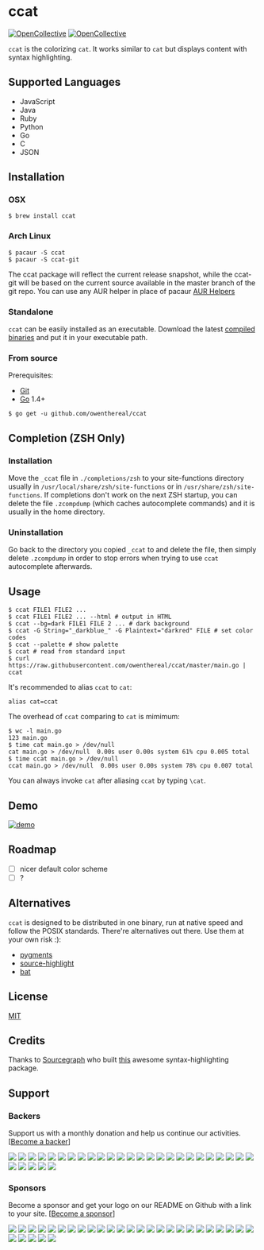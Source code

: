 # ccat
[![OpenCollective](https://opencollective.com/ccat/backers/badge.svg)](#backers) 
[![OpenCollective](https://opencollective.com/ccat/sponsors/badge.svg)](#sponsors)

`ccat` is the colorizing `cat`. It works similar to `cat` but displays content with syntax highlighting.

## Supported Languages

* JavaScript
* Java
* Ruby
* Python
* Go
* C
* JSON

## Installation

### OSX

```
$ brew install ccat
```

### Arch Linux

```
$ pacaur -S ccat
$ pacaur -S ccat-git
```
The ccat package will reflect the current release snapshot, while the ccat-git will be based on the current source available in the master branch of the git repo. You can use any AUR helper in place of pacaur [AUR Helpers](https://wiki.archlinux.org/index.php/AUR_helpers)

### Standalone

`ccat` can be easily installed as an executable.
Download the latest [compiled binaries](https://github.com/owenthereal/ccat/releases) and put it in your executable path.

### From source

Prerequisites:
- [Git](http://git-scm.com/book/en/v2/Getting-Started-Installing-Git)
- [Go](https://golang.org/doc/install) 1.4+

```
$ go get -u github.com/owenthereal/ccat
```

## Completion (ZSH Only)

### Installation
Move the `_ccat` file in `./completions/zsh` to your site-functions directory usually in `/usr/local/share/zsh/site-functions` or in `/usr/share/zsh/site-functions`. If completions don't work on the next ZSH startup, you can delete the file `.zcompdump` (which caches autocomplete commands) and it is usually in the home directory.
### Uninstallation
Go back to the directory you copied `_ccat` to and delete the file, then simply delete `.zcompdump` in order to stop errors when trying to use `ccat` autocomplete afterwards.

## Usage

```
$ ccat FILE1 FILE2 ...
$ ccat FILE1 FILE2 ... --html # output in HTML
$ ccat --bg=dark FILE1 FILE 2 ... # dark background
$ ccat -G String="_darkblue_" -G Plaintext="darkred" FILE # set color codes
$ ccat --palette # show palette
$ ccat # read from standard input
$ curl https://raw.githubusercontent.com/owenthereal/ccat/master/main.go | ccat
```

It's recommended to alias `ccat` to `cat`:

```
alias cat=ccat
```

The overhead of `ccat` comparing to `cat` is mimimum:

```
$ wc -l main.go
123 main.go
$ time cat main.go > /dev/null
cat main.go > /dev/null  0.00s user 0.00s system 61% cpu 0.005 total
$ time ccat main.go > /dev/null
ccat main.go > /dev/null  0.00s user 0.00s system 78% cpu 0.007 total
```

You can always invoke `cat` after aliasing `ccat` by typing `\cat`.

## Demo

[![demo](https://asciinema.org/a/21858.png)](https://asciinema.org/a/21858)

## Roadmap

- [ ] nicer default color scheme
- [ ] ?

## Alternatives

`ccat` is designed to be distributed in one binary, run at native speed
and follow the POSIX standards. There're alternatives out there.
Use them at your own risk :):

* [pygments](http://pygments.org/)
* [source-highlight](https://www.gnu.org/software/src-highlite/)
* [bat](https://github.com/sharkdp/bat/)

## License

[MIT](https://github.com/owenthereal/ccat/blob/master/LICENSE)

## Credits

Thanks to [Sourcegraph](https://github.com/sourcegraph) who built [this](https://github.com/sourcegraph/syntaxhighlight) awesome syntax-highlighting package.

## Support

### Backers
Support us with a monthly donation and help us continue our activities. [[Become a backer](https://opencollective.com/ccat#backer)]

<a href="https://opencollective.com/ccat/backer/0/website" target="_blank"><img src="https://opencollective.com/ccat/backer/0/avatar.svg"></a>
<a href="https://opencollective.com/ccat/backer/1/website" target="_blank"><img src="https://opencollective.com/ccat/backer/1/avatar.svg"></a>
<a href="https://opencollective.com/ccat/backer/2/website" target="_blank"><img src="https://opencollective.com/ccat/backer/2/avatar.svg"></a>
<a href="https://opencollective.com/ccat/backer/3/website" target="_blank"><img src="https://opencollective.com/ccat/backer/3/avatar.svg"></a>
<a href="https://opencollective.com/ccat/backer/4/website" target="_blank"><img src="https://opencollective.com/ccat/backer/4/avatar.svg"></a>
<a href="https://opencollective.com/ccat/backer/5/website" target="_blank"><img src="https://opencollective.com/ccat/backer/5/avatar.svg"></a>
<a href="https://opencollective.com/ccat/backer/6/website" target="_blank"><img src="https://opencollective.com/ccat/backer/6/avatar.svg"></a>
<a href="https://opencollective.com/ccat/backer/7/website" target="_blank"><img src="https://opencollective.com/ccat/backer/7/avatar.svg"></a>
<a href="https://opencollective.com/ccat/backer/8/website" target="_blank"><img src="https://opencollective.com/ccat/backer/8/avatar.svg"></a>
<a href="https://opencollective.com/ccat/backer/9/website" target="_blank"><img src="https://opencollective.com/ccat/backer/9/avatar.svg"></a>
<a href="https://opencollective.com/ccat/backer/10/website" target="_blank"><img src="https://opencollective.com/ccat/backer/10/avatar.svg"></a>
<a href="https://opencollective.com/ccat/backer/11/website" target="_blank"><img src="https://opencollective.com/ccat/backer/11/avatar.svg"></a>
<a href="https://opencollective.com/ccat/backer/12/website" target="_blank"><img src="https://opencollective.com/ccat/backer/12/avatar.svg"></a>
<a href="https://opencollective.com/ccat/backer/13/website" target="_blank"><img src="https://opencollective.com/ccat/backer/13/avatar.svg"></a>
<a href="https://opencollective.com/ccat/backer/14/website" target="_blank"><img src="https://opencollective.com/ccat/backer/14/avatar.svg"></a>
<a href="https://opencollective.com/ccat/backer/15/website" target="_blank"><img src="https://opencollective.com/ccat/backer/15/avatar.svg"></a>
<a href="https://opencollective.com/ccat/backer/16/website" target="_blank"><img src="https://opencollective.com/ccat/backer/16/avatar.svg"></a>
<a href="https://opencollective.com/ccat/backer/17/website" target="_blank"><img src="https://opencollective.com/ccat/backer/17/avatar.svg"></a>
<a href="https://opencollective.com/ccat/backer/18/website" target="_blank"><img src="https://opencollective.com/ccat/backer/18/avatar.svg"></a>
<a href="https://opencollective.com/ccat/backer/19/website" target="_blank"><img src="https://opencollective.com/ccat/backer/19/avatar.svg"></a>
<a href="https://opencollective.com/ccat/backer/20/website" target="_blank"><img src="https://opencollective.com/ccat/backer/20/avatar.svg"></a>
<a href="https://opencollective.com/ccat/backer/21/website" target="_blank"><img src="https://opencollective.com/ccat/backer/21/avatar.svg"></a>
<a href="https://opencollective.com/ccat/backer/22/website" target="_blank"><img src="https://opencollective.com/ccat/backer/22/avatar.svg"></a>
<a href="https://opencollective.com/ccat/backer/23/website" target="_blank"><img src="https://opencollective.com/ccat/backer/23/avatar.svg"></a>
<a href="https://opencollective.com/ccat/backer/24/website" target="_blank"><img src="https://opencollective.com/ccat/backer/24/avatar.svg"></a>
<a href="https://opencollective.com/ccat/backer/25/website" target="_blank"><img src="https://opencollective.com/ccat/backer/25/avatar.svg"></a>
<a href="https://opencollective.com/ccat/backer/26/website" target="_blank"><img src="https://opencollective.com/ccat/backer/26/avatar.svg"></a>
<a href="https://opencollective.com/ccat/backer/27/website" target="_blank"><img src="https://opencollective.com/ccat/backer/27/avatar.svg"></a>
<a href="https://opencollective.com/ccat/backer/28/website" target="_blank"><img src="https://opencollective.com/ccat/backer/28/avatar.svg"></a>
<a href="https://opencollective.com/ccat/backer/29/website" target="_blank"><img src="https://opencollective.com/ccat/backer/29/avatar.svg"></a>


### Sponsors
Become a sponsor and get your logo on our README on Github with a link to your site. [[Become a sponsor](https://opencollective.com/ccat#sponsor)]

<a href="https://opencollective.com/ccat/sponsor/0/website" target="_blank"><img src="https://opencollective.com/ccat/sponsor/0/avatar.svg"></a>
<a href="https://opencollective.com/ccat/sponsor/1/website" target="_blank"><img src="https://opencollective.com/ccat/sponsor/1/avatar.svg"></a>
<a href="https://opencollective.com/ccat/sponsor/2/website" target="_blank"><img src="https://opencollective.com/ccat/sponsor/2/avatar.svg"></a>
<a href="https://opencollective.com/ccat/sponsor/3/website" target="_blank"><img src="https://opencollective.com/ccat/sponsor/3/avatar.svg"></a>
<a href="https://opencollective.com/ccat/sponsor/4/website" target="_blank"><img src="https://opencollective.com/ccat/sponsor/4/avatar.svg"></a>
<a href="https://opencollective.com/ccat/sponsor/5/website" target="_blank"><img src="https://opencollective.com/ccat/sponsor/5/avatar.svg"></a>
<a href="https://opencollective.com/ccat/sponsor/6/website" target="_blank"><img src="https://opencollective.com/ccat/sponsor/6/avatar.svg"></a>
<a href="https://opencollective.com/ccat/sponsor/7/website" target="_blank"><img src="https://opencollective.com/ccat/sponsor/7/avatar.svg"></a>
<a href="https://opencollective.com/ccat/sponsor/8/website" target="_blank"><img src="https://opencollective.com/ccat/sponsor/8/avatar.svg"></a>
<a href="https://opencollective.com/ccat/sponsor/9/website" target="_blank"><img src="https://opencollective.com/ccat/sponsor/9/avatar.svg"></a>
<a href="https://opencollective.com/ccat/sponsor/10/website" target="_blank"><img src="https://opencollective.com/ccat/sponsor/10/avatar.svg"></a>
<a href="https://opencollective.com/ccat/sponsor/11/website" target="_blank"><img src="https://opencollective.com/ccat/sponsor/11/avatar.svg"></a>
<a href="https://opencollective.com/ccat/sponsor/12/website" target="_blank"><img src="https://opencollective.com/ccat/sponsor/12/avatar.svg"></a>
<a href="https://opencollective.com/ccat/sponsor/13/website" target="_blank"><img src="https://opencollective.com/ccat/sponsor/13/avatar.svg"></a>
<a href="https://opencollective.com/ccat/sponsor/14/website" target="_blank"><img src="https://opencollective.com/ccat/sponsor/14/avatar.svg"></a>
<a href="https://opencollective.com/ccat/sponsor/15/website" target="_blank"><img src="https://opencollective.com/ccat/sponsor/15/avatar.svg"></a>
<a href="https://opencollective.com/ccat/sponsor/16/website" target="_blank"><img src="https://opencollective.com/ccat/sponsor/16/avatar.svg"></a>
<a href="https://opencollective.com/ccat/sponsor/17/website" target="_blank"><img src="https://opencollective.com/ccat/sponsor/17/avatar.svg"></a>
<a href="https://opencollective.com/ccat/sponsor/18/website" target="_blank"><img src="https://opencollective.com/ccat/sponsor/18/avatar.svg"></a>
<a href="https://opencollective.com/ccat/sponsor/19/website" target="_blank"><img src="https://opencollective.com/ccat/sponsor/19/avatar.svg"></a>
<a href="https://opencollective.com/ccat/sponsor/20/website" target="_blank"><img src="https://opencollective.com/ccat/sponsor/20/avatar.svg"></a>
<a href="https://opencollective.com/ccat/sponsor/21/website" target="_blank"><img src="https://opencollective.com/ccat/sponsor/21/avatar.svg"></a>
<a href="https://opencollective.com/ccat/sponsor/22/website" target="_blank"><img src="https://opencollective.com/ccat/sponsor/22/avatar.svg"></a>
<a href="https://opencollective.com/ccat/sponsor/23/website" target="_blank"><img src="https://opencollective.com/ccat/sponsor/23/avatar.svg"></a>
<a href="https://opencollective.com/ccat/sponsor/24/website" target="_blank"><img src="https://opencollective.com/ccat/sponsor/24/avatar.svg"></a>
<a href="https://opencollective.com/ccat/sponsor/25/website" target="_blank"><img src="https://opencollective.com/ccat/sponsor/25/avatar.svg"></a>
<a href="https://opencollective.com/ccat/sponsor/26/website" target="_blank"><img src="https://opencollective.com/ccat/sponsor/26/avatar.svg"></a>
<a href="https://opencollective.com/ccat/sponsor/27/website" target="_blank"><img src="https://opencollective.com/ccat/sponsor/27/avatar.svg"></a>
<a href="https://opencollective.com/ccat/sponsor/28/website" target="_blank"><img src="https://opencollective.com/ccat/sponsor/28/avatar.svg"></a>
<a href="https://opencollective.com/ccat/sponsor/29/website" target="_blank"><img src="https://opencollective.com/ccat/sponsor/29/avatar.svg"></a>
